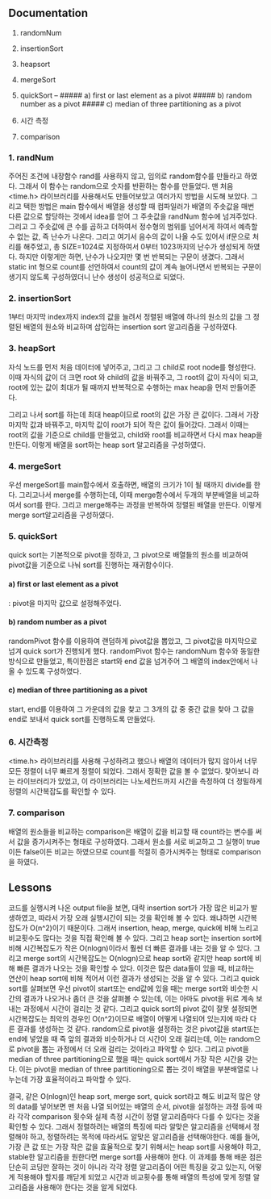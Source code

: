 ## Documentation

 1.   randomNum

 2.   insertionSort

 3.   heapsort

 4.   mergeSort

 5.   quickSort – ##### a) first or last element as a pivot  ##### b) random number as a pivot    ##### c) median of three partitioning as a pivot

 6.   시간 측정

 7.   comparison

 

 

 

 

 

 

 

 

 

 

 

 

 

 

### 1. randNum

주어진 조건에 내장함수 rand를 사용하지 않고, 임의로 random함수를 만들라고 하였다. 그래서 이 함수는 random으로 숫자를 반환하는 함수를 만들었다. 맨 처음 <time.h> 라이브러리를 사용해서도 만들어보았고 여러가지 방법을 시도해 보았다. 그리고 택한 방법은 main 함수에서 배열을 생성할 때 컴파일러가 배열의 주솟값을 매번 다른 값으로 할당하는 것에서 idea를 얻어 그 주솟값을 randNum 함수에 넘겨주었다. 그리고 그 주솟값에 큰 수를 곱하고 더하여서 정수형의 범위를 넘어서게 하여서 예측할 수 없는 값, 즉 난수가 나온다. 그리고 여기서 음수의 값이 나올 수도 있어서 if문으로 처리를 해주었고, 총 SIZE=1024로 지정하여서 0부터 1023까지의 난수가 생성되게 하였다. 하지만 이렇게만 하면, 난수가 나오지만 몇 번 반복되는 구문이 생겼다. 그래서 static int 형으로 count를 선언하여서 count의 값이 계속 늘어나면서 반복되는 구문이 생기지 않도록 구성하였더니 난수 생성이 성공적으로 되었다.



### 2. insertionSort

1부터 마지막 index까지 index의 값을 늘려서 정렬된 배열에 하나의 원소의 값을 그 정렬된 배열의 원소와 비교하며 삽입하는 insertion sort 알고리즘을 구성하였다. 

 

### 3. heapSort

 자식 노드를 먼저 처음 데이터에 넣어주고, 그리고 그 child로 root node를 형성한다. 이때 자식의 값이 더 크면 root 와 child의 값을 바꿔주고, 그 root의 값이 자식이 되고, root에 있는 값이 최대가 될 때까지 반복적으로 수행하는 max heap을 먼저 만들어준다. 

 그리고 나서 sort를 하는데 최대 heap이므로 root의 값은 가장 큰 값이다. 그래서 가장 마지막 값과 바꿔주고, 마지막 값이 root가 되어 작은 값이 들어갔다. 그래서 이때는 root의 값을 기준으로 child를 만들었고, child와 root를 비교하면서 다시 max heap을 만든다. 이렇게 배열을 sort하는 heap sort 알고리즘을 구성하였다.



### 4. mergeSort

 우선 mergeSort를 main함수에서 호출하면, 배열의 크기가 1이 될 때까지 divide를 한다. 그리고나서 merge를 수행하는데, 이때 merge함수에서 두개의 부분배열을 비교하여서 sort를 한다. 그리고 merge해주는 과정을 반복하여 정렬된 배열을 만든다. 이렇게 merge sort알고리즘을 구성하였다.

 

### 5. quickSort

 quick sort는 기본적으로 pivot을 정하고, 그 pivot으로 배열들의 원소를 비교하여 pivot값을 기준으로 나눠 sort를 진행하는 재귀함수이다. 

#### a)  first or last element as a pivot

: pivot을 마지막 값으로 설정해주었다. 



#### b)  random number as a pivot

randomPivot 함수를 이용하여 랜덤하게 pivot값을 뽑았고, 그 pivot값을 마지막으로 넘겨 quick sort가 진행되게 했다. randomPivot 함수는 randomNum 함수와 동일한 방식으로 만들었고, 특이한점은 start와 end 값을 넘겨주어 그 배열의 index안에서 나올 수 있도록 구성하였다.



#### c)  median of three partitioning as a pivot

start, end를 이용하여 그 가운데의 값을 찾고 그 3개의 값 중 중간 값을 찾아 그 값을 end로 보내서 quick sort를 진행하도록 만들었다.



### 6. 시간측정

<time.h> 라이브러리를 사용해 구성하려고 했으나 배열의 데이터가 많지 않아서 너무 모든 정렬이 너무 빠르게 정렬이 되었다. 그래서 정확한 값을 볼 수 없었다. 찾아보니 <chrono>라는 라이브러리가 있었고, 이 라이브러리는 나노세컨드까지 시간을 측정하여 더 정밀하게 정렬의 시간복잡도를 확인할 수 있다.



### 7. comparison

배열의 원소들을 비교하는 comparison은 배열이 값을 비교할 때 count라는 변수를 써서 값을 증가시켜주는 형태로 구성하였다. 그래서 원소를 서로 비교하고 그 실행이 true이든 false이든 비교는 하였으므로 count를 적절히 증가시켜주는 형태로 comparison을 하였다.

 

 



## Lessons

코드를 실행시켜 나온 output file을 보면, 대략 insertion sort가 가장 많은 비교가 발생하였고, 따라서 가장 오래 실행시간이 되는 것을 확인해 볼 수 있다. 왜냐하면 시간복잡도가 O(n^2)이기 때문이다. 그래서 insertion, heap, merge, quick에 비해 느리고 비교횟수도 많다는 것을 직접 확인해 볼 수 있다. 그리고 heap sort는 insertion sort에 비해 시간복잡도가 작은 O(nlogn)이라서 훨씬 더 빠른 결과를 내는 것을 알 수 있다. 그리고 merge sort의 시간복잡도는 O(nlogn)으로 heap sort와 같지만 heap sort에 비해 빠른 결과가 나오는 것을 확인할 수 있다. 이것은 많은 data들이 있을 때, 비교하는 연산이 heap sort에 비해 적어서 이런 결과가 생성되는 것을 알 수 있다. 그리고 quick sort를 살펴보면 우선 pivot이 start또는 end값에 있을 때는 merge sort와 비슷한 시간의 결과가 나오거나 좀더 큰 것을 살펴볼 수 있는데, 이는 아마도 pivot을 뒤로 계속 보내는 과정에서 시간이 걸리는 것 같다. 그리고 quick sort의 pivot 값이 잘못 설정되면 시간복잡도는 최악의 경우인 O(n^2)이므로 배열이 어떻게 나열되어 있는지에 따라 다른 결과를 생성하는 것 같다. random으로 pivot을 설정하는 것은 pivot값을 start또는 end에 넣었을 때 즉 앞의 결과와 비슷하거나 더 시간이 오래 걸리는데, 이는 random으로 pivot을 뽑는 과정에서 더 오래 걸리는 것이라고 파악할 수 있다. 그리고 pivot을 median of three partitioning으로 했을 때는 quick sort에서 가장 작은 시간을 갖는다. 이는 pivot을 median of three partitioning으로 뽑는 것이 배열을 부분배열로 나누는데 가장 효율적이라고 파악할 수 있다. 

 결국, 같은 O(nlogn)인 heap sort, merge sort, quick sort라고 해도 비교적 많은 양의 data를 넣어보면 맨 처음 나열 되어있는 배열의 순서, pivot을 설정하는 과정 등에 따라 각각 comparison 횟수와 실제 측정 시간이 정렬 알고리즘마다 다를 수 있다는 것을 확인할 수 있다. 그래서 정렬하려는 배열의 특징에 따라 알맞은 알고리즘을 선택해서 정렬해야 하고, 정렬하려는 목적에 따라서도 알맞은 알고리즘을 선택해야한다. 예를 들어, 가장 큰 값 또는 가장 작은 값을 효율적으로 찾기 위해서는 heap sort를 사용해야 하고, stable한 알고리즘을 원한다면 merge sort를 사용해야 한다. 이 과제를 통해 배운 점은 단순히 코딩만 잘하는 것이 아니라 각각 정렬 알고리즘이 어떤 특징을 갖고 있는지, 어떻게 적용해야 할지를 깨닫게 되었고 시간과 비교횟수를 통해 배열의 특성에 맞게 정렬 알고리즘을 사용해야 한다는 것을 알게 되었다.
